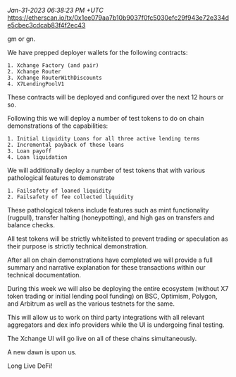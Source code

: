 _Jan-31-2023 06:38:23 PM +UTC_\
https://etherscan.io/tx/0x1ee079aa7b10b9037f0fc5030efc29f943e72e334de5cbec3cdcab83f4f2ec43

gm or gn.

We have prepped deployer wallets for the following contracts:

    1. Xchange Factory (and pair)
    2. Xchange Router
    3. Xchange RouterWithDiscounts
    4. X7LendingPoolV1

These contracts will be deployed and configured over the next 12 hours or so.

Following this we will deploy a number of test tokens to do on chain demonstrations of the capabilities:

    1. Initial Liquidity Loans for all three active lending terms
    2. Incremental payback of these loans
    3. Loan payoff
    4. Loan liquidation

We will additionally deploy a number of test tokens that with various pathological features to demonstrate

    1. Failsafety of loaned liquidity
    2. Failsafety of fee collected liquidity

These pathological tokens include features such as mint functionality (rugpull), transfer halting (honeypotting), and high gas on transfers and balance checks.

All test tokens will be strictly whitelisted to prevent trading or speculation as their purpose is strictly technical demonstration.

After all on chain demonstrations have completed we will provide a full summary and narrative explanation for these transactions within our technical documentation.

During this week we will also be deploying the entire ecosystem (without X7 token trading or initial lending pool funding) on BSC, Optimism, Polygon, and Arbitrum as well as the various testnets for the same.

This will allow us to work on third party integrations with all relevant aggregators and dex info providers while the UI is undergoing final testing.

The Xchange UI will go live on all of these chains simultaneously.

A new dawn is upon us.

Long Live DeFi!
